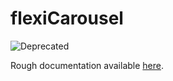 # flexiCarousel

![Deprecated](http://ajgon.github.io/images/deprecated.png)

Rough documentation available [here](https://github.com/ajgon/flexi-carousel/wiki).
